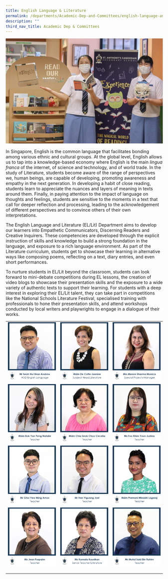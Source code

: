 ```yaml
---
title: English Language & Literature
permalink: /departments/Academic-Dep-and-Committees/english-language-and-literature/
description: ""
third_nav_title: Academic Dep & Committees
---
```

![](/images/Departments/Academic%20Dep%20&%20Comittee/ENGLISH%20LANGUAGE%20&%20LITERATURE/IMG_0583-1024x683.jpg)

In Singapore, English is the common language that facilitates bonding among various ethnic and cultural groups. At the global level, English allows us to tap into a knowledge-based economy where English is the main _lingua franca_ of the internet, of science and technology, and of world trade. In the study of Literature, students become aware of the range of perspectives we, human beings, are capable of developing, promoting awareness and empathy in the next generation. In developing a habit of close reading, students learn to appreciate the nuances and layers of meaning in texts around them. Finally, in paying attention to the impact of language on thoughts and feelings, students are sensitive to the moments in a text that call for deeper reflection and processing, leading to the acknowledgement of different perspectives and to convince others of their own interpretations.

The English Language and Literature (EL/Lit) Department aims to develop our learners into Empathetic Communicators, Discerning Readers and Creative Inquirers. These competencies are developed through the explicit instruction of skills and knowledge to build a strong foundation in the language, and exposure to a rich language environment. As part of the Literature curriculum, students get to showcase their learning in alternative ways like composing poems, reflecting on a text, diary entries, and even short performances.

To nurture students in EL/Lit beyond the classroom, students can look forward to mini-debate competitions during EL lessons, the creation of video blogs to showcase their presentation skills and the exposure to a wide variety of authentic texts to support their learning. For students with a deep interest in exploring their EL/Lit talent, they can take part in competitions like the National Schools Literature Festival, specialised training with professionals to hone their presentation skills, and attend workshops conducted by local writers and playwrights to engage in a dialogue of their works.

|   |   |   |
|---|---|---|
| ![](/images/Departments/Academic%20Dep%20&%20Comittee/ENGLISH%20LANGUAGE%20&%20LITERATURE/1_Mr-Seah-Hui-Shan-Andrew.jpg)  | ![](/images/Departments/Academic%20Dep%20&%20Comittee/ENGLISH%20LANGUAGE%20&%20LITERATURE/2_MDM-DE-COTTA-JANNINE.jpg)  |![](/images/Departments/Academic%20Dep%20&%20Comittee/ENGLISH%20LANGUAGE%20&%20LITERATURE/3_MRS-MENON-SHARMA-MONICA.jpg)  |
|  ![](/images/Departments/Academic%20Dep%20&%20Comittee/ENGLISH%20LANGUAGE%20&%20LITERATURE/4_MDM-NATALIE-BOK-YAN-PENG-1.jpg)  |  ![](/images/Departments/Academic%20Dep%20&%20Comittee/ENGLISH%20LANGUAGE%20&%20LITERATURE/5_MDM-CECELIA-CHIA-SEOK-CHOO.jpg) | ![](/images/Departments/Academic%20Dep%20&%20Comittee/ENGLISH%20LANGUAGE%20&%20LITERATURE/7_MS-FOO-KHIM-YOUN-JUSTINA.jpg)  |
|![](/images/Departments/Academic%20Dep%20&%20Comittee/ENGLISH%20LANGUAGE%20&%20LITERATURE/8_MR-GHUI-YEW-MING-AMOS.jpg)   |![](/images/Departments/Academic%20Dep%20&%20Comittee/ENGLISH%20LANGUAGE%20&%20LITERATURE/9_MR-HAN-YIGUANG-JOEL.jpg)   |  ![](/images/Departments/Academic%20Dep%20&%20Comittee/ENGLISH%20LANGUAGE%20&%20LITERATURE/Mdm-Premani-Minashi-Logaraj-EL-Dept-Teacher.jpg) |
|  ![](/images/Departments/Academic%20Dep%20&%20Comittee/ENGLISH%20LANGUAGE%20&%20LITERATURE/11_MS-JEAN-PUSPALM.jpg) |![](/images/Departments/Academic%20Dep%20&%20Comittee/ENGLISH%20LANGUAGE%20&%20LITERATURE/12_MS-KAMALA-KAUSIKAN.jpg)   | ![](/images/Departments/Academic%20Dep%20&%20Comittee/ENGLISH%20LANGUAGE%20&%20LITERATURE/13_MR-MOHD-SAID.jpg)  |
|   |   |   |
|   |   |   |
|   |   |   |